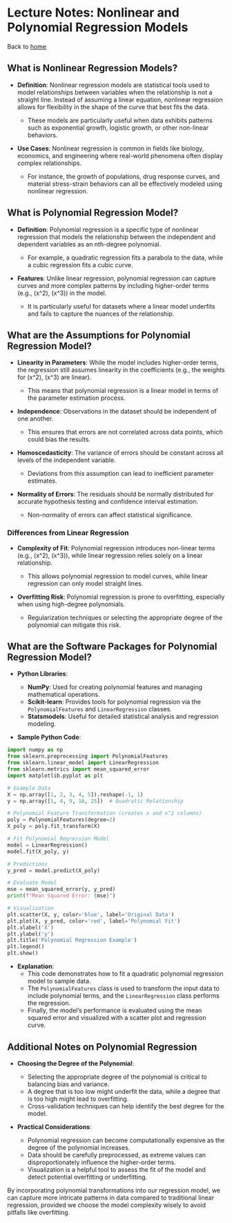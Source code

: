 # Lecture Notes: Nonlinear and Polynomial Regression Models

Back to [home](../README.md)

## What is Nonlinear Regression Models?

- **Definition**: Nonlinear regression models are statistical tools used to model relationships between variables when the relationship is not a straight line. Instead of assuming a linear equation, nonlinear regression allows for flexibility in the shape of the curve that best fits the data.
  - These models are particularly useful when data exhibits patterns such as exponential growth, logistic growth, or other non-linear behaviors.

- **Use Cases**: Nonlinear regression is common in fields like biology, economics, and engineering where real-world phenomena often display complex relationships.
  - For instance, the growth of populations, drug response curves, and material stress-strain behaviors can all be effectively modeled using nonlinear regression.

## What is Polynomial Regression Model?

- **Definition**: Polynomial regression is a specific type of nonlinear regression that models the relationship between the independent and dependent variables as an nth-degree polynomial.
  - For example, a quadratic regression fits a parabola to the data, while a cubic regression fits a cubic curve.

- **Features**: Unlike linear regression, polynomial regression can capture curves and more complex patterns by including higher-order terms (e.g., \(x^2\), \(x^3\)) in the model.
  - It is particularly useful for datasets where a linear model underfits and fails to capture the nuances of the relationship.

## What are the Assumptions for Polynomial Regression Model?

- **Linearity in Parameters**: While the model includes higher-order terms, the regression still assumes linearity in the coefficients (e.g., the weights for \(x^2\), \(x^3\) are linear).
  - This means that polynomial regression is a linear model in terms of the parameter estimation process.

- **Independence**: Observations in the dataset should be independent of one another.
  - This ensures that errors are not correlated across data points, which could bias the results.

- **Homoscedasticity**: The variance of errors should be constant across all levels of the independent variable.
  - Deviations from this assumption can lead to inefficient parameter estimates.

- **Normality of Errors**: The residuals should be normally distributed for accurate hypothesis testing and confidence interval estimation.
  - Non-normality of errors can affect statistical significance.

### Differences from Linear Regression

- **Complexity of Fit**: Polynomial regression introduces non-linear terms (e.g., \(x^2\), \(x^3\)), while linear regression relies solely on a linear relationship.
  - This allows polynomial regression to model curves, while linear regression can only model straight lines.

- **Overfitting Risk**: Polynomial regression is prone to overfitting, especially when using high-degree polynomials.
  - Regularization techniques or selecting the appropriate degree of the polynomial can mitigate this risk.

## What are the Software Packages for Polynomial Regression Model?

- **Python Libraries**:
  - **NumPy**: Used for creating polynomial features and managing mathematical operations.
  - **Scikit-learn**: Provides tools for polynomial regression via the `PolynomialFeatures` and `LinearRegression` classes.
  - **Statsmodels**: Useful for detailed statistical analysis and regression modeling.

- **Sample Python Code**:

```python
import numpy as np
from sklearn.preprocessing import PolynomialFeatures
from sklearn.linear_model import LinearRegression
from sklearn.metrics import mean_squared_error
import matplotlib.pyplot as plt

# Example Data
X = np.array([1, 2, 3, 4, 5]).reshape(-1, 1)
y = np.array([1, 4, 9, 16, 25])  # Quadratic Relationship

# Polynomial Feature Transformation (creates x and x^2 columns)
poly = PolynomialFeatures(degree=2)
X_poly = poly.fit_transform(X)

# Fit Polynomial Regression Model
model = LinearRegression()
model.fit(X_poly, y)

# Predictions
y_pred = model.predict(X_poly)

# Evaluate Model
mse = mean_squared_error(y, y_pred)
print(f"Mean Squared Error: {mse}")

# Visualization
plt.scatter(X, y, color='blue', label='Original Data')
plt.plot(X, y_pred, color='red', label='Polynomial Fit')
plt.xlabel('X')
plt.ylabel('y')
plt.title('Polynomial Regression Example')
plt.legend()
plt.show()
```

- **Explanation**:
  - This code demonstrates how to fit a quadratic polynomial regression model to sample data.
  - The `PolynomialFeatures` class is used to transform the input data to include polynomial terms, and the `LinearRegression` class performs the regression.
  - Finally, the model’s performance is evaluated using the mean squared error and visualized with a scatter plot and regression curve.

## Additional Notes on Polynomial Regression

- **Choosing the Degree of the Polynomial**:
  - Selecting the appropriate degree of the polynomial is critical to balancing bias and variance.
  - A degree that is too low might underfit the data, while a degree that is too high might lead to overfitting.
  - Cross-validation techniques can help identify the best degree for the model.

- **Practical Considerations**:
  - Polynomial regression can become computationally expensive as the degree of the polynomial increases.
  - Data should be carefully preprocessed, as extreme values can disproportionately influence the higher-order terms.
  - Visualization is a helpful tool to assess the fit of the model and detect potential overfitting or underfitting.

By incorporating polynomial transformations into our regression model, we can capture more intricate patterns in data compared to traditional linear regression, provided we choose the model complexity wisely to avoid pitfalls like overfitting.